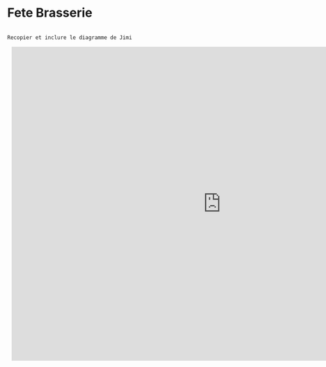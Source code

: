 # Fete Brasserie

```{admonition}

Recopier et inclure le diagramme de Jimi

```

<div style="width: 960px; height: 720px; margin: 10px; position: relative;"><iframe allowfullscreen frameborder="0" style="width:960px; height:720px" src="https://lucid.app/documents/embedded/5d39d468-8416-4d14-ab3a-78bdeb60e67e" id="7cpb6bHA3Jtz"></iframe></div>
